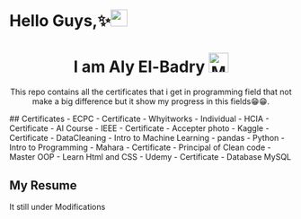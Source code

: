 # Hello Guys,✨<img src="https://media.giphy.com/media/hvRJCLFzcasrR4ia7z/giphy.gif" width="30"> 
<h1 align = "center">
I am Aly El-Badry <img src="https://raw.githubusercontent.com/Tarikul-Islam-Anik/Animated-Fluent-Emojis/master/Emojis/People%20with%20professions/Man%20Technologist%20Light%20Skin%20Tone.png" alt="Man Technologist Light Skin Tone" width="35" height="35" />
</h1>
<p align = 'center'>
This repo contains all the certificates that i get in programming field that not make a big difference but it show my progress in this fields😁😁.
</p>
## Certificates
- ECPC - Certificate
  - Whyitworks
  - Individual
- HCIA - Certificate
  - AI Course
- IEEE - Certificate
  - Accepter photo
- Kaggle - Certificate
  - DataCleaning 
  - Intro to Machine Learning
  - pandas
  - Python
  - Intro to Programming
- Mahara - Certificate
  - Principal of Clean code
  - Master OOP 
  - Learn Html and CSS
- Udemy - Certificate
  - Database MySQL

## My Resume
It still under Modifications
